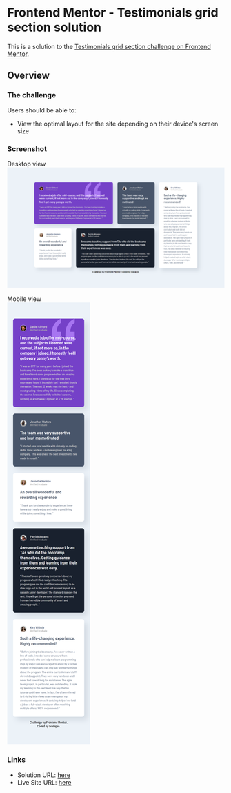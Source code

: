 # Frontend Mentor - Testimonials grid section solution

This is a solution to the [Testimonials grid section challenge on Frontend Mentor](https://www.frontendmentor.io/challenges/testimonials-grid-section-Nnw6J7Un7). 


## Overview

### The challenge

Users should be able to:

- View the optimal layout for the site depending on their device's screen size

### Screenshot

Desktop view
![](./screenshots/desktop-view.png)

Mobile view                                    
![](./screenshots/mobile-view.png)


### Links

- Solution URL: [here](https://github.com/ivanajeo/frontend-mentor-projects/tree/main/testimonials-grid-section-frontend-mentor)
- Live Site URL: [here](https://ivanajeo.github.io/frontend-mentor-projects/testimonials-grid-section-frontend-mentor/index.html)

